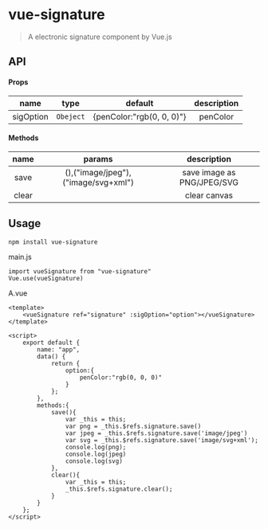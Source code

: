 # vue-signature

> A electronic signature component by Vue.js
## API
#### Props
| name          |     type      |           default         |       description      |
|:-------------:|:-------------:|:-------------------------:|   :-----------------:  |
| sigOption     | `Obeject`     | {penColor:"rgb(0, 0, 0)"} |     penColor           |

#### Methods
| name              |  params                                       | description  |
| :-------------:   |:-------------:                                |:-------------:|
| save              | (),("image/jpeg"),("image/svg+xml") | save image as PNG/JPEG/SVG |
| clear               |                                   | clear canvas |


## Usage

``` 
npm install vue-signature 
```

main.js

```
import vueSignature from "vue-signature"
Vue.use(vueSignature)
```
A.vue

```
<template>
    <vueSignature ref="signature" :sigOption="option"></vueSignature> 
</template>

<script>
    export default {
        name: "app",
        data() {
            return {
                option:{
                    penColor:"rgb(0, 0, 0)"
                }
            };
        },
        methods:{
            save(){
                var _this = this;
                var png = _this.$refs.signature.save()
                var jpeg = _this.$refs.signature.save('image/jpeg')
                var svg = _this.$refs.signature.save('image/svg+xml');
                console.log(png);
                console.log(jpeg)
                console.log(svg)
            },
            clear(){
                var _this = this;
                _this.$refs.signature.clear();
            }
        }
    };
</script>
```

